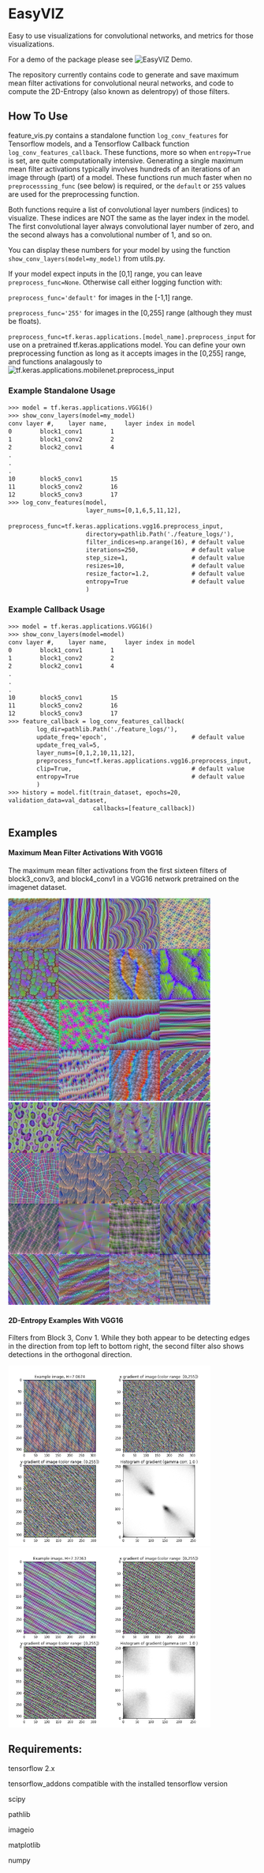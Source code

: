 # EasyVIZ
Easy to use visualizations for convolutional networks, and metrics for those visualizations.

For a demo of the package please see ![EasyVIZ Demo](https://github.com/rlronan/cnn_vis_demo).

The repository currently contains code to generate and save maximum mean filter activations for convolutional neural networks, 
and code to compute the 2D-Entropy (also known as delentropy) of those filters.

## How To Use

feature_vis.py contains a standalone function `log_conv_features` for Tensorflow models, and a Tensorflow Callback function `log_conv_features_callback`. 
These functions, more so when `entropy=True` is set, are quite computationally intensive. 
Generating a single maximum mean filter activations typically involves hundreds of an iterations of an image through (part) of a model.
These functions run much faster when no `preprocesssing_func` (see below) is required, or the `default` or `255` values are used for the preprocessing function. 

Both functions require a list of convolutional layer numbers (indices) to visualize.
These indices are NOT the same as the layer index in the model. 
The first convolutional layer always convolutional layer number of zero, and the second always has a convolutional number of 1, and so on.

You can display these numbers for your model by using the function `show_conv_layers(model=my_model)` from utils.py.

If your model expect inputs in the [0,1] range, you can leave `preprocess_func=None`. Otherwise call either logging function with:

  `preprocess_func='default'` for images in the [-1,1] range.
  
  `preprocess_func='255'` for images in the [0,255] range (although they must be floats).
  
  `preprocess_func=tf.keras.applications.[model_name].preprocess_input` for use on a pretrained tf.keras.applications model. You can define your own preprocessing function as long as it accepts images in the [0,255] range, and functions analagously to ![tf.keras.applications.mobilenet.preprocess_input](https://www.tensorflow.org/api_docs/python/tf/keras/applications/mobilenet/preprocess_input)
  
### Example Standalone Usage
```
>>> model = tf.keras.applications.VGG16()
>>> show_conv_layers(model=my_model)
conv layer #, 	 layer name, 	 layer index in model
0 		 block1_conv1 		 1
1 		 block1_conv2 		 2
2 		 block2_conv1 		 4
.
.
.
10 		 block5_conv1 		 15
11 		 block5_conv2 		 16
12 		 block5_conv3 		 17
>>> log_conv_features(model, 
                      layer_nums=[0,1,6,5,11,12], 
                      preprocess_func=tf.keras.applications.vgg16.preprocess_input,
                      directory=pathlib.Path('./feature_logs/'), 
                      filter_indices=np.arange(16), # default value
                      iterations=250,               # default value
                      step_size=1,                  # default value
                      resizes=10,                   # default value
                      resize_factor=1.2,            # default value
                      entropy=True                  # default value
                      )                 
```

### Example Callback Usage
```
>>> model = tf.keras.applications.VGG16()
>>> show_conv_layers(model=model)
conv layer #, 	 layer name, 	 layer index in model
0 		 block1_conv1 		 1
1 		 block1_conv2 		 2
2 		 block2_conv1 		 4
.
.
.
10 		 block5_conv1 		 15
11 		 block5_conv2 		 16
12 		 block5_conv3 		 17
>>> feature_callback = log_conv_features_callback(
        log_dir=pathlib.Path('./feature_logs/'),
        update_freq='epoch',                        # default value
        update_freq_val=5,
        layer_nums=[0,1,2,10,11,12],
        preprocess_func=tf.keras.applications.vgg16.preprocess_input,
        clip=True,                                  # default value
        entropy=True                                # default value
        )
>>> history = model.fit(train_dataset, epochs=20, validation_data=val_dataset,
                        callbacks=[feature_callback])
```


## Examples
#### Maximum Mean Filter Activations With VGG16
The maximum mean filter activations from the first sixteen filters of block3_conv3, and block4_conv1 in a VGG16 network pretrained on the imagenet dataset.
<p float="left">
  <img src="/sample_images/block3_conv3_filter_6.75103142.png" width="410" />
  <img src="/sample_images/block4_conv1_filter_6.645063669.png" width="410" /> 
</p>




#### 2D-Entropy Examples With VGG16
Filters from Block 3, Conv 1. While they both appear to be detecting edges in the direction from top left to bottom right, the second filter also shows detections in the orthogonal direction. 
<p float="left">
  <img src="/sample_images/block3_conv1_4_entropy7.067398583164607.png" width="410" />
  <img src="/sample_images/block3_conv1_5_entropy7.373630438611548.png" width="410" /> 
</p>

## Requirements:

tensorflow 2.x

tensorflow_addons compatible with the installed tensorflow version

scipy

pathlib

imageio

matplotlib

numpy

